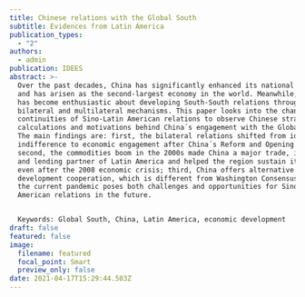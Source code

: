 ```yaml
---
title: Chinese relations with the Global South
subtitle: Evidences from Latin America
publication_types:
  - "2"
authors:
  - admin
publication: IDEES
abstract: >-
  Over the past decades, China has significantly enhanced its national strength
  and has arisen as the second-largest economy in the world. Meanwhile, Beijing
  has become enthusiastic about developing South-South relations through
  bilateral and multilateral mechanisms. This paper looks into the changes and
  continuities of Sino-Latin American relations to observe Chinese strategic
  calculations and motivations behind China´s engagement with the Global South.
  The main findings are: first, the bilateral relations shifted from ideological
  indifference to economic engagement after China´s Reform and Opening up;
  second, the commodities boom in the 2000s made China a major trade, investing,
  and lending partner of Latin America and helped the region sustain its growth
  even after the 2008 economic crisis; third, China offers alternative
  development cooperation, which is different from Washington Consensus; forth,
  the current pandemic poses both challenges and opportunities for Sino-Latin
  American relations in the future.


  Keywords: Global South, China, Latin America, economic development
draft: false
featured: false
image:
  filename: featured
  focal_point: Smart
  preview_only: false
date: 2021-04-17T15:29:44.503Z
---
```

